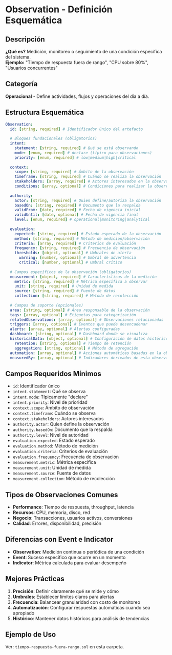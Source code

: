 # Observation - Definición Esquemática

## Descripción
**¿Qué es?** Medición, monitoreo o seguimiento de una condición específica del sistema.  
**Ejemplo:** "Tiempo de respuesta fuera de rango", "CPU sobre 80%", "Usuarios concurrentes"

## Categoría
**Operacional** - Define actividades, flujos y operaciones del día a día.

## Estructura Esquemática

```yaml
Observation:
  id: [string, required] # Identificador único del artefacto
  
  # Bloques fundacionales (obligatorios)
  intent:
    statement: [string, required] # Qué se está observando
    mode: [enum, required] # declare (típico para observaciones)
    priority: [enum, required] # low|medium|high|critical
  
  context:
    scope: [string, required] # Ámbito de la observación
    timeframe: [string, required] # Cuándo se realiza la observación
    stakeholders: [array, required] # Actores interesados en la observación
    conditions: [array, optional] # Condiciones para realizar la observación
  
  authority:
    actor: [string, required] # Quien define/autoriza la observación
    basedOn: [string, required] # Documento que la respalda
    validFrom: [date, required] # Fecha de vigencia inicial
    validUntil: [date, optional] # Fecha de vigencia final
    level: [enum, required] # operational|monitoring|analytical
  
  evaluation:
    expected: [string, required] # Estado esperado de la observación
    method: [string, required] # Método de medición/observación
    criteria: [array, required] # Criterios de evaluación
    frequency: [string, required] # Frecuencia de observación
    thresholds: [object, optional] # Umbrales de alerta
      warning: [number, optional] # Umbral de advertencia
      critical: [number, optional] # Umbral crítico
  
  # Campos específicos de la observación (obligatorios)
  measurement: [object, required] # Características de la medición
    metric: [string, required] # Métrica específica a observar
    unit: [string, required] # Unidad de medida
    source: [string, required] # Fuente de datos
    collection: [string, required] # Método de recolección
    
  # Campos de soporte (opcionales)
  area: [string, optional] # Área responsable de la observación
  tags: [array, optional] # Etiquetas para categorización
  relatedObservations: [array, optional] # Observaciones relacionadas
  triggers: [array, optional] # Eventos que puede desencadenar
  alerts: [array, optional] # Alertas configuradas
  dashboard: [string, optional] # Dashboard donde se visualiza
  historicalData: [object, optional] # Configuración de datos históricos
    retention: [string, optional] # Tiempo de retención
    aggregation: [string, optional] # Método de agregación
  automation: [array, optional] # Acciones automáticas basadas en la observación
  measuredBy: [array, optional] # Indicadores derivados de esta observación
```

## Campos Requeridos Mínimos
- `id`: Identificador único
- `intent.statement`: Qué se observa
- `intent.mode`: Típicamente "declare"
- `intent.priority`: Nivel de prioridad
- `context.scope`: Ámbito de observación
- `context.timeframe`: Cuándo se observa
- `context.stakeholders`: Actores interesados
- `authority.actor`: Quien define la observación
- `authority.basedOn`: Documento que la respalda
- `authority.level`: Nivel de autoridad
- `evaluation.expected`: Estado esperado
- `evaluation.method`: Método de medición
- `evaluation.criteria`: Criterios de evaluación
- `evaluation.frequency`: Frecuencia de observación
- `measurement.metric`: Métrica específica
- `measurement.unit`: Unidad de medida
- `measurement.source`: Fuente de datos
- `measurement.collection`: Método de recolección

## Tipos de Observaciones Comunes
- **Performance**: Tiempo de respuesta, throughput, latencia
- **Recursos**: CPU, memoria, disco, red
- **Negocio**: Transacciones, usuarios activos, conversiones
- **Calidad**: Errores, disponibilidad, precisión

## Diferencias con Event e Indicator
- **Observation**: Medición continua o periódica de una condición
- **Event**: Suceso específico que ocurre en un momento
- **Indicator**: Métrica calculada para evaluar desempeño

## Mejores Prácticas
1. **Precisión**: Definir claramente qué se mide y cómo
2. **Umbrales**: Establecer límites claros para alertas
3. **Frecuencia**: Balancear granularidad con costo de monitoreo
4. **Automatización**: Configurar respuestas automáticas cuando sea apropiado
5. **Histórico**: Mantener datos históricos para análisis de tendencias

## Ejemplo de Uso
Ver: `tiempo-respuesta-fuera-rango.sol` en esta carpeta. 